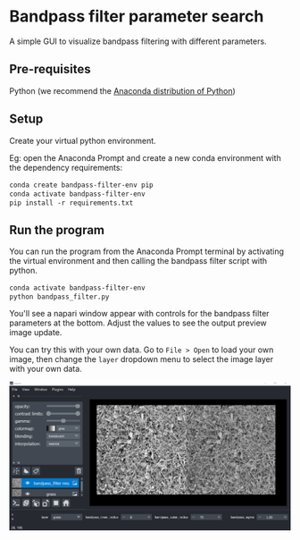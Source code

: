 # Bandpass filter parameter search

A simple GUI to visualize bandpass filtering with different parameters.

## Pre-requisites
Python (we recommend the
[Anaconda distribution of Python](https://www.anaconda.com/products/individual))

## Setup
Create your virtual python environment.

Eg: open the Anaconda Prompt and create a new conda environment
with the dependency requirements:

```
conda create bandpass-filter-env pip
conda activate bandpass-filter-env
pip install -r requirements.txt
```

## Run the program
You can run the program from the Anaconda Prompt terminal by activating the
virtual environment and then calling the bandpass filter script with python.

```
conda activate bandpass-filter-env
python bandpass_filter.py
```

You'll see a napari window appear with controls for the bandpass filter
parameters at the bottom. Adjust the values to see the output preview image
update.

You can try this with your own data. Go to `File > Open` to load your own image,
then change the `layer` dropdown menu to select the image layer with your own
data.

![Screenshot of bandpass filter GUI](img/screenshot_bandpass_filter.png)
